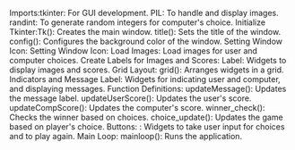  Imports:tkinter: For GUI development.
PIL: To handle and display images.
randint: To generate random integers for computer's choice.
Initialize Tkinter:Tk(): Creates the main window.
title(): Sets the title of the window.
config(): Configures the background color of the window.
 Setting Window Icon: Setting Window Icon:
 Load Images: Load images for user and computer choices.
 Create Labels for Images and Scores: Label: Widgets to display images and scores.
 Grid Layout: grid(): Arranges widgets in a grid.
 Indicators and Message Label:  Widgets for indicating user and computer, and displaying messages.
 Function Definitions: updateMessage(): Updates the message label.
updateUserScore(): Updates the user's score.
updateCompScore(): Updates the computer's score.
winner_check(): Checks the winner based on choices.
choice_update(): Updates the game based on player's choice.
Buttons: : Widgets to take user input for choices and to play again.
Main Loop: mainloop(): Runs the application.
